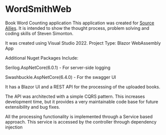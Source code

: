 # WordSmithWeb
Book Word Counting application
This application was created for <a href="https://www.sourceallies.com/" target="_blank">Source Allies</a>. It is intended to show the thought process, problem solving and coding skills of Steven Simonton.

It was created using Visual Studio 2022.
Project Type: Blazor WebAssembly App

Additional Nuget Packages Include:

Serilog.AspNetCore(6.0.1) - For server-side logging

Swashbuckle.AspNetCore(6.4.0) - For the swagger UI

It has a Blazor UI and a REST API for the processing of the uploaded books.

The API was architected with a simple CQRS pattern. This increases development time, but it provides a very maintainable code base for future extensibility and bug fixes.

All the processing functionality is implemented through a Service based approach. This service is accessed by the controller through dependency injection
